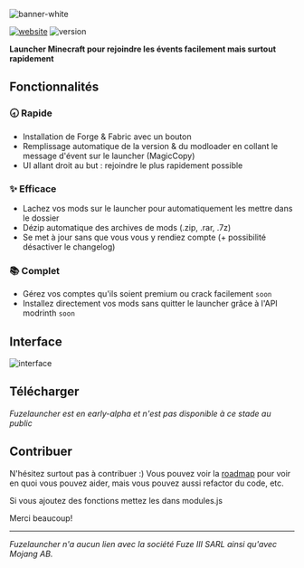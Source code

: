 
![banner-white](https://github.com/rednixfr/fuzelauncher/assets/81446406/aeafd023-c45f-4c77-939a-222e8da1d3dc)

[![website](https://img.shields.io/badge/Site-fuzelauncher.netlify.app-red)]([https://discord.gg/electronjs](https://fuzelauncher.netlify.app/))
![version](https://img.shields.io/badge/Version-ALPHA-white)

**Launcher Minecraft pour rejoindre les évents facilement mais surtout rapidement**

## Fonctionnalités
### 🕣 Rapide
- Installation de Forge & Fabric avec un bouton
- Remplissage automatique de la version & du modloader en collant le message d'évent sur le launcher (MagicCopy)
- UI allant droit au but : rejoindre le plus rapidement possible 
### ✨ Efficace 
- Lachez vos mods sur le launcher pour automatiquement les mettre dans le dossier
- Dézip automatique des archives de mods (.zip, .rar, .7z)
- Se met à jour sans que vous vous y rendiez compte (+ possibilité désactiver le changelog)
### 📚 Complet
- Gérez vos comptes qu'ils soient premium ou crack facilement `soon`
- Installez directement vos mods sans quitter le launcher grâce à l'API modrinth `soon`
## Interface
![interface](https://github.com/rednixfr/fuzelauncher/assets/81446406/46ac7e68-0e1b-4e91-93f8-a795140bafbf)

## Télécharger
*Fuzelauncher est en early-alpha et n'est pas disponible à ce stade au public*

## Contribuer
N'hésitez surtout pas à contribuer :)
Vous pouvez voir la [roadmap](https://github.com/users/rednixfr/projects/1) pour voir en quoi vous pouvez aider, mais vous pouvez aussi refactor du code, etc.

Si vous ajoutez des fonctions mettez les dans modules.js

Merci beaucoup!

------------

*Fuzelauncher n'a aucun lien avec la société Fuze III SARL ainsi qu'avec Mojang AB.*
